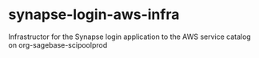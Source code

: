 # synapse-login-aws-infra
Infrastructor for the Synapse login application to the AWS service catalog on org-sagebase-scipoolprod
